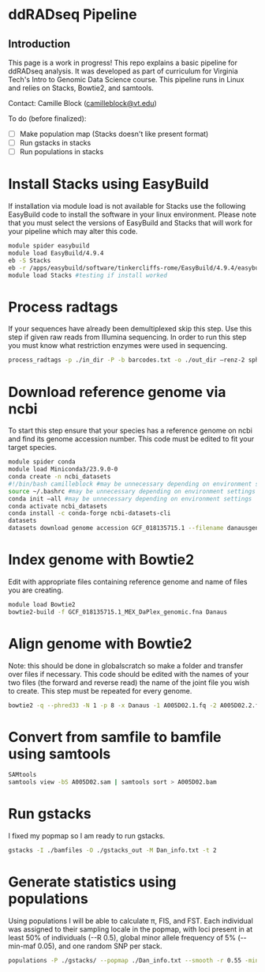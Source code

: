 # ddRADseq Pipeline


## Introduction
This page is a work in progress!
This repo explains a basic pipeline for ddRADseq analysis. It was developed as part of curriculum for Virginia Tech's Intro to Genomic Data Science course. This pipeline runs in Linux and relies on Stacks, Bowtie2, and samtools.

Contact: Camille Block (camilleblock@vt.edu)

To do (before finalized):
- [ ] Make population map (Stacks doesn't like present format)
- [ ] Run gstacks in stacks
- [ ] Run populations in stacks 

# Install Stacks using EasyBuild
If installation via module load is not available for Stacks use the following EasyBuild code to install the software in your linux environment. Please note that you must select the versions of EasyBuild and Stacks that will work for your pipeline which may alter this code.
```bash
module spider easybuild
module load EasyBuild/4.9.4
eb -S Stacks
eb -r /apps/easybuild/software/tinkercliffs-rome/EasyBuild/4.9.4/easybuild/easyconfigs/s/Stacks/Stacks-2.62-foss-2022a.eb
module load Stacks #testing if install worked
```
# Process radtags 
If your sequences have already been demultiplexed skip this step. Use this step if given raw reads from Illumina sequencing. In order to run this step you must know what restriction enzymes were used in sequencing. 
```bash
process_radtags -p ./in_dir -P -b barcodes.txt -o ./out_dir –renz-2 sphI mluCI –threads 16 -q -r -D -t 120
```
# Download reference genome via ncbi
To start this step ensure that your species has a reference genome on ncbi and find its genome accession number. This code must be edited to fit your target species.
```bash
module spider conda
module load Miniconda3/23.9.0-0
conda create -n ncbi_datasets
#!/bin/bash camilleblock #may be unnecessary depending on environment settings
source ~/.bashrc #may be unnecessary depending on environment settings
conda init –all #may be unnecessary depending on environment settings 
conda activate ncbi_datasets
conda install -c conda-forge ncbi-datasets-cli
datasets
datasets download genome accession GCF_018135715.1 --filename danausgenome.zip
```
# Index genome with Bowtie2
Edit with appropriate files containing reference genome and name of files you are creating.
```bash
module load Bowtie2
bowtie2-build -f GCF_018135715.1_MEX_DaPlex_genomic.fna Danaus
```
# Align genome with Bowtie2
Note: this should be done in globalscratch so make a folder and transfer over files if necessary. This code should be edited with the names of your two files (the forward and reverse read) the name of the joint file you wish to create. This step must be repeated for every genome. 
```bash
bowtie2 -q --phred33 -N 1 -p 8 -x Danaus -1 A005D02.1.fq -2 A005D02.2.fq -S A005D02.sam
```
# Convert from samfile to bamfile using samtools
```bash
SAMtools
samtools view -bS A005D02.sam | samtools sort > A005D02.bam
```
# Run gstacks
I fixed my popmap so I am ready to run gstacks.
```bash
gstacks -I ./bamfiles -O ./gstacks_out -M Dan_info.txt -t 2
```
# Generate statistics using populations
Using populations I will be able to calculate π, FIS, and FST.  Each individual was assigned to their sampling locale in the popmap, with loci present in at least 50% of individuals (--R 0.5), global minor allele frequency of 5% (--min-maf 0.05), and one random SNP per stack. 
```bash
populations -P ./gstacks/ --popmap ./Dan_info.txt --smooth -r 0.55 -min-maf 0.05 -t 8 --write-random-snp
```

